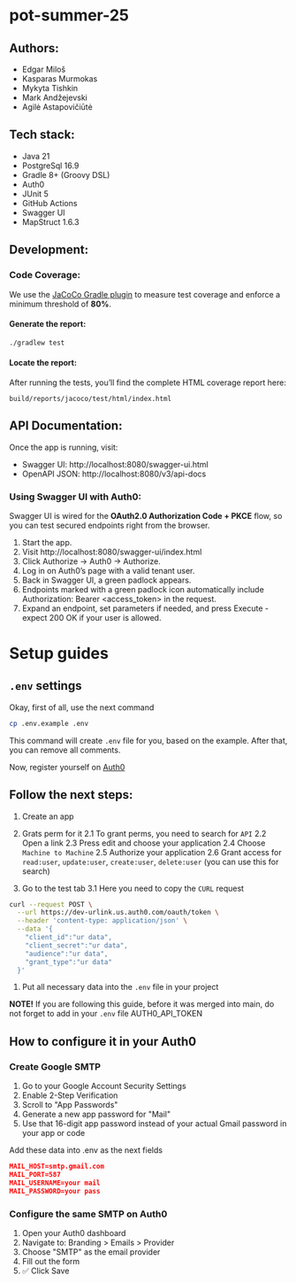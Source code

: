 # pot-summer-25

## Authors:

- Edgar Miloš
- Kasparas Murmokas
- Mykyta Tishkin
- Mark Andžejevski
- Agilė Astapovičiūtė

## Tech stack:

- Java 21
- PostgreSql 16.9
- Gradle 8+ (Groovy DSL)
- Auth0
- JUnit 5
- GitHub Actions
- Swagger UI
- MapStruct 1.6.3

## Development:

### Code Coverage:

We use the [JaCoCo Gradle plugin](https://docs.gradle.org/current/userguide/jacoco_plugin.html) to measure test coverage and enforce a minimum threshold of **80%**.

#### Generate the report:

```bash
./gradlew test
```

#### Locate the report:

After running the tests, you’ll find the complete HTML coverage report here:
```text
build/reports/jacoco/test/html/index.html
```

## API Documentation:

Once the app is running, visit:
- Swagger UI: http://localhost:8080/swagger-ui.html
- OpenAPI JSON: http://localhost:8080/v3/api-docs

### Using Swagger UI with Auth0:

Swagger UI is wired for the **OAuth2.0 Authorization Code + PKCE** flow, so you can test secured endpoints right from the browser.

1. Start the app.
2. Visit http://localhost:8080/swagger-ui/index.html
3. Click Authorize → Auth0 → Authorize.
4. Log in on Auth0’s page with a valid tenant user.
5. Back in Swagger UI, a green padlock appears.
6. Endpoints marked with a green padlock icon automatically include Authorization: Bearer <access_token> in the request.
7. Expand an endpoint, set parameters if needed, and press Execute - expect 200 OK if your user is allowed.

# Setup guides

## `.env` settings 
Okay, first of all, use the next command
```bash 
cp .env.example .env
``` 
This command will create `.env` file for you, based on the example. After that, you can remove all comments.
 
Now, register yourself on [Auth0](https://auth0.com/docs/secure/tokens/access-tokens/get-access-tokens)
## Follow the next steps:
1. Create an app
2. Grats perm for it
2.1 To grant perms, you need to search for `API`
2.2 Open a link
2.3 Press edit and choose your application
2.4 Choose `Machine to Machine`
2.5 Authorize your application
2.6 Grant access for `read:user`, `update:user`, `create:user`, `delete:user` (you can use this for search)

1. Go to the test tab
3.1 Here you need to copy the `CURL` request
```bash
curl --request POST \
  --url https://dev-urlink.us.auth0.com/oauth/token \
  --header 'content-type: application/json' \
  --data '{
    "client_id":"ur data",
    "client_secret":"ur data",
    "audience":"ur data",
    "grant_type":"ur data"
  }'
  ```
  1. Put all necessary data into the `.env` file in your project
  
  **NOTE!** If you are following this guide, before it was merged into main, do not forget to add in your `.env` file AUTH0_API_TOKEN 
  
## How to configure it in your Auth0 
### Create Google SMTP
1. Go to your Google Account Security Settings
2. Enable 2-Step Verification
3. Scroll to "App Passwords"
4. Generate a new app password for "Mail"
5. Use that 16-digit app password instead of your actual Gmail password in your app or code

Add these data into .env as the next fields
```json
MAIL_HOST=smtp.gmail.com
MAIL_PORT=587
MAIL_USERNAME=your mail
MAIL_PASSWORD=your pass
```

### Configure the same SMTP on Auth0
1. Open your Auth0 dashboard
2. Navigate to: Branding > Emails > Provider
3. Choose "SMTP" as the email provider
4. Fill out the form
5. ✅ Click Save
